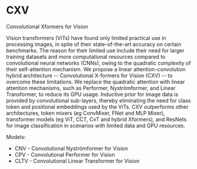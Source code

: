 # CXV
Convolutional Xformers for Vision

Vision transformers (ViTs) have found only limited practical use in processing images, in spite of their state-of-the-art accuracy on certain benchmarks. The reason for their limited use include their need for larger training datasets and more computational  resources compared to convolutional neural networks (CNNs), owing to the quadratic complexity of their self-attention mechanism. We propose a linear attention-convolution hybrid architecture -- Convolutional X-formers for Vision (CXV) -- to overcome these limitations. We replace the quadratic attention with linear attention mechanisms, such as Performer, Nyströmformer, and Linear Transformer, to reduce its GPU usage. Inductive prior for image data is provided by convolutional sub-layers, thereby eliminating the need for class token and positional embeddings used by the ViTs. CXV outperforms other architectures, token mixers (eg ConvMixer, FNet and MLP Mixer), transformer models (eg ViT, CCT, CvT and hybrid Xformers), and ResNets for image classification in scenarios with limited data and GPU resources.  

Models:
* CNV - Convolutional Nyströmformer for Vision
* CPV - Convolutional Performer for Vision
* CLTV - Convolutional Linear Transformer for Vision

